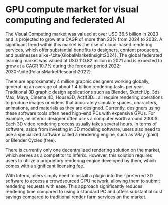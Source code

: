 # GPU compute market for visual computing and federated AI

The Visual Computing market was valued at over USD 36.5 billion in 2023 and is projected to grow at a CAGR of more than 23\% from 2024 to 2032. A significant trend within this market is the rise of cloud-based rendering services, which offer substantial benefits to designers, content producers, and businesses alike~\cite{GlobalMarketInsight2024}. The global federated learning market was valued at USD 110.82 million in 2021 and is expected to grow at a CAGR 10.7\% during the forecast period 2022-2030~\cite{PolarisMarketResearch2022}.

There are approximately 4 million graphic designers working globally, generating an average of about 1.4 billion rendering tasks per year. Traditional 3D graphic design applications such as Blender, SketchUp, 3ds Max, Maya, Cinema 4D, House3D, Actif3D... all require rendering operations to produce images or videos that accurately simulate spaces, characters, animations, and materials as they are designed. Currently, designers using these software tools often need high-end PCs with expensive GPUs. For example, an interior designer often uses a computer worth around 2000\$. Each 3D video rendering process usually takes several hours. In terms of software, aside from investing in 3D modeling software, users also need to use a specialized software called a rendering engine, such as VRay (paid) or Blender Cycles (free).

There is currently only one decentralized rendering solution on the market, which serves as a competitor to Inferix. However, this solution requires users to utilize a proprietary rendering engine developed by them, which comes with a significant licensing fee.
 
With Inferix, users simply need to install a plugin into their preferred 3D software to access a crowdsourced GPU network, allowing them to submit rendering requests with ease. This approach significantly reduces rendering time compared to using a standard PC and offers substantial cost savings compared to traditional render farm services on the market.